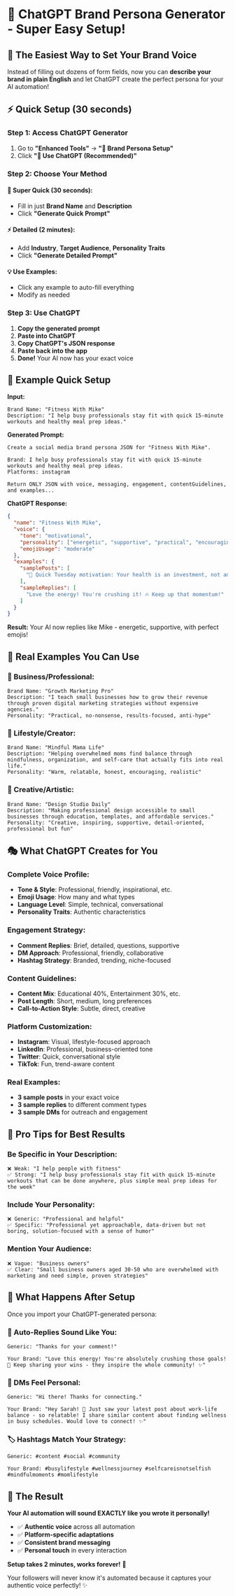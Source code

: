 # 🤖 ChatGPT Brand Persona Generator - Super Easy Setup!

## 🚀 **The Easiest Way to Set Your Brand Voice**

Instead of filling out dozens of form fields, now you can **describe your brand in plain English** and let ChatGPT create the perfect persona for your AI automation!

## ⚡ **Quick Setup (30 seconds)**

### **Step 1: Access ChatGPT Generator**
1. Go to **"Enhanced Tools"** → **"🎨 Brand Persona Setup"**
2. Click **"🤖 Use ChatGPT (Recommended)"**

### **Step 2: Choose Your Method**

#### **🚀 Super Quick (30 seconds):**
- Fill in just **Brand Name** and **Description**
- Click **"Generate Quick Prompt"**

#### **⚡ Detailed (2 minutes):**
- Add **Industry**, **Target Audience**, **Personality Traits**
- Click **"Generate Detailed Prompt"**

#### **💡 Use Examples:**
- Click any example to auto-fill everything
- Modify as needed

### **Step 3: Use ChatGPT**
1. **Copy the generated prompt**
2. **Paste into ChatGPT**
3. **Copy ChatGPT's JSON response**
4. **Paste back into the app**
5. **Done!** Your AI now has your exact voice

## 📝 **Example Quick Setup**

**Input:**
```
Brand Name: "Fitness With Mike"
Description: "I help busy professionals stay fit with quick 15-minute workouts and healthy meal prep ideas."
```

**Generated Prompt:**
```
Create a social media brand persona JSON for "Fitness With Mike".

Brand: I help busy professionals stay fit with quick 15-minute workouts and healthy meal prep ideas.
Platforms: instagram

Return ONLY JSON with voice, messaging, engagement, contentGuidelines, and examples...
```

**ChatGPT Response:**
```json
{
  "name": "Fitness With Mike",
  "voice": {
    "tone": "motivational",
    "personality": ["energetic", "supportive", "practical", "encouraging"],
    "emojiUsage": "moderate"
  },
  "examples": {
    "samplePosts": [
      "💪 Quick Tuesday motivation: Your health is an investment, not an expense! Just finished a killer 15-minute HIIT session. What's your excuse-proof workout today? #fitness #motivation #busylifestyle"
    ],
    "sampleReplies": [
      "Love the energy! You're crushing it! 🔥 Keep up that momentum!"
    ]
  }
}
```

**Result:** Your AI now replies like Mike - energetic, supportive, with perfect emojis!

## 🎯 **Real Examples You Can Use**

### **🏢 Business/Professional:**
```
Brand Name: "Growth Marketing Pro"
Description: "I teach small businesses how to grow their revenue through proven digital marketing strategies without expensive agencies."
Personality: "Practical, no-nonsense, results-focused, anti-hype"
```

### **🌟 Lifestyle/Creator:**
```
Brand Name: "Mindful Mama Life"
Description: "Helping overwhelmed moms find balance through mindfulness, organization, and self-care that actually fits into real life."
Personality: "Warm, relatable, honest, encouraging, realistic"
```

### **🎨 Creative/Artistic:**
```
Brand Name: "Design Studio Daily"
Description: "Making professional design accessible to small businesses through education, templates, and affordable services."
Personality: "Creative, inspiring, supportive, detail-oriented, professional but fun"
```

## 🎭 **What ChatGPT Creates for You**

### **Complete Voice Profile:**
- **Tone & Style**: Professional, friendly, inspirational, etc.
- **Emoji Usage**: How many and what types
- **Language Level**: Simple, technical, conversational
- **Personality Traits**: Authentic characteristics

### **Engagement Strategy:**
- **Comment Replies**: Brief, detailed, questions, supportive
- **DM Approach**: Professional, friendly, collaborative
- **Hashtag Strategy**: Branded, trending, niche-focused

### **Content Guidelines:**
- **Content Mix**: Educational 40%, Entertainment 30%, etc.
- **Post Length**: Short, medium, long preferences
- **Call-to-Action Style**: Subtle, direct, creative

### **Platform Customization:**
- **Instagram**: Visual, lifestyle-focused approach
- **LinkedIn**: Professional, business-oriented tone
- **Twitter**: Quick, conversational style
- **TikTok**: Fun, trend-aware content

### **Real Examples:**
- **3 sample posts** in your exact voice
- **3 sample replies** to different comment types
- **3 sample DMs** for outreach and engagement

## 🎯 **Pro Tips for Best Results**

### **Be Specific in Your Description:**
```
❌ Weak: "I help people with fitness"
✅ Strong: "I help busy professionals stay fit with quick 15-minute workouts that can be done anywhere, plus simple meal prep ideas for the week"
```

### **Include Your Personality:**
```
❌ Generic: "Professional and helpful"
✅ Specific: "Professional yet approachable, data-driven but not boring, solution-focused with a sense of humor"
```

### **Mention Your Audience:**
```
❌ Vague: "Business owners"
✅ Clear: "Small business owners aged 30-50 who are overwhelmed with marketing and need simple, proven strategies"
```

## 🚀 **What Happens After Setup**

Once you import your ChatGPT-generated persona:

### **🤖 Auto-Replies Sound Like You:**
```
Generic: "Thanks for your comment!"

Your Brand: "Love this energy! You're absolutely crushing those goals! 💪 Keep sharing your wins - they inspire the whole community! ✨"
```

### **📧 DMs Feel Personal:**
```
Generic: "Hi there! Thanks for connecting."

Your Brand: "Hey Sarah! 👋 Just saw your latest post about work-life balance - so relatable! I share similar content about finding wellness in busy schedules. Would love to connect! ✨"
```

### **🏷️ Hashtags Match Your Strategy:**
```
Generic: #content #social #community

Your Brand: #busylifestyle #wellnessjourney #selfcareisnotselfish #mindfulmoments #momlifestyle
```

## 🎉 **The Result**

**Your AI automation will sound EXACTLY like you wrote it personally!**

- ✅ **Authentic voice** across all automation
- ✅ **Platform-specific adaptations** 
- ✅ **Consistent brand messaging**
- ✅ **Personal touch** in every interaction

**Setup takes 2 minutes, works forever!** 🚀

Your followers will never know it's automated because it captures your authentic voice perfectly! ✨
